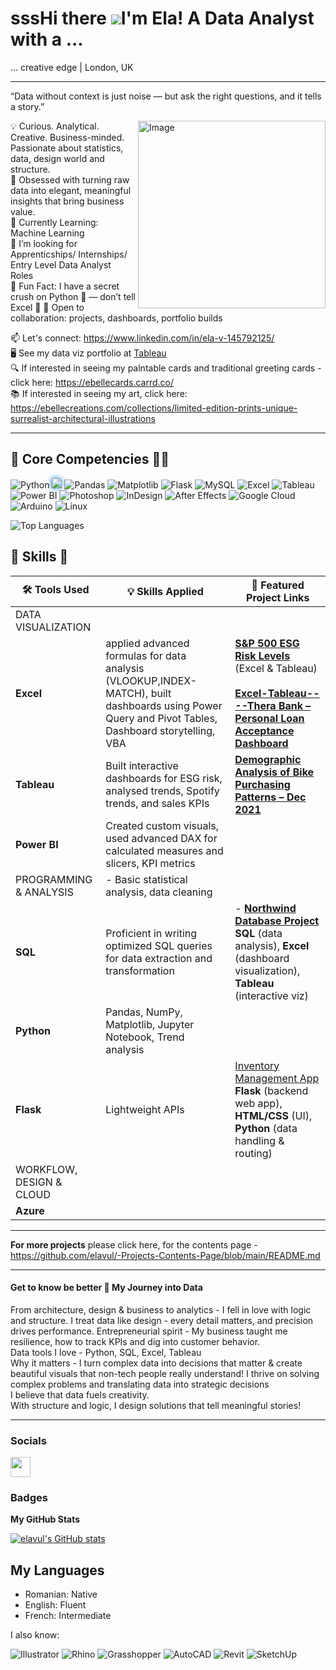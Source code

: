sssHi there ![](https://user-images.githubusercontent.com/18350557/176309783-0785949b-9127-417c-8b55-ab5a4333674e.gif)I'm Ela! A Data Analyst with a ...
==================================================================================================================================

... creative edge | London, UK

------------

“Data without context is just noise — but ask the right questions, and it tells a story.”

<img src="https://github.com/user-attachments/assets/1e1353fd-ceb4-4ea5-a0f5-efab490047e3" alt="Image" align="right" width="300" />

<p align="left">
  
  💡 Curious. Analytical. Creative. Business-minded. Passionate about statistics, data, design world and structure.<br>
  🎯 Obsessed with turning raw data into elegant, meaningful insights that bring business value. <br>
  🌱 Currently Learning: Machine Learning  <br> 
  🤔 I’m looking for Apprenticships/ Internships/ Entry Level Data Analyst Roles <br>
  🧠 Fun Fact: I have a secret crush on Python 🐍 — don’t tell Excel 💚
  🤝 Open to collaboration: projects, dashboards, portfolio builds <br>
  
  📫 Let's connect: https://www.linkedin.com/in/ela-v-145792125/  <br>
  🖥️ See my data viz portfolio at [Tableau](https://public.tableau.com/app/profile/ela.maria.vultur/vizzes) <br>
  🔍 If interested in seeing my palntable cards and traditional greeting cards - click here: https://ebellecards.carrd.co/  <br>
  📚 If interested in seeing my art, click here: https://ebellecreations.com/collections/limited-edition-prints-unique-surrealist-architectural-illustrations   <br>
</p> 
 
---
## 💼 Core Competencies 🧑‍💻

![Python](https://img.shields.io/badge/-Python-3776AB?style=for-the-badge&logo=python&logoColor=white)
<img src="https://img.shields.io/badge/-VS%20Code-007ACC?style=for-the-badge&logo=visual-studio-code&logoColor=white&labelColor=000000&color=brightblue" style="filter: drop-shadow(0 0 4px #007ACC);" />
![Pandas](https://img.shields.io/badge/-Pandas-150458?style=for-the-badge&logo=pandas&logoColor=white)
![Matplotlib](https://img.shields.io/badge/-Matplotlib-11557C?style=for-the-badge&logo=matplotlib&logoColor=white)
![Flask](https://img.shields.io/badge/-Flask-000000?style=for-the-badge&logo=flask&logoColor=white)
![MySQL](https://img.shields.io/badge/-MySQL-4479A1?style=for-the-badge&logo=mysql&logoColor=white)
![Excel](https://img.shields.io/badge/-Excel-217346?style=for-the-badge&logo=microsoft-excel&logoColor=white)
![Tableau](https://img.shields.io/badge/-Tableau-E97627?style=for-the-badge&logo=tableau&logoColor=white)
![Power BI](https://img.shields.io/badge/-Power%20BI-F2C811?style=for-the-badge&logo=powerbi&logoColor=black)
![Photoshop](https://img.shields.io/badge/-Photoshop-31A8FF?style=for-the-badge&logo=adobephotoshop&logoColor=white)
![InDesign](https://img.shields.io/badge/-InDesign-FF3366?style=for-the-badge&logo=adobeindesign&logoColor=white)
![After Effects](https://img.shields.io/badge/-After%20Effects-9999FF?style=for-the-badge&logo=adobeaftereffects&logoColor=white)
![Google Cloud](https://img.shields.io/badge/-Google%20Cloud-4285F4?style=for-the-badge&logo=googlecloud&logoColor=white)
![Arduino](https://img.shields.io/badge/-Arduino-00979D?style=for-the-badge&logo=arduino&logoColor=white)
![Linux](https://img.shields.io/badge/-Linux-FCC624?style=for-the-badge&logo=linux&logoColor=black)


![Top Languages](https://github-readme-stats.vercel.app/api/top-langs/?username=elavul&layout=compact&langs_count=6)

## 🧠 Skills 🚀

| 🛠️ Tools Used  |          💡 Skills Applied                                                      | 🔗 Featured Project Links                                |
|--------------------------------------|-------------------------------------------------------------|-----------------------------------------------------------|
|      DATA VISUALIZATION                                                                            |                                                          |
|**Excel** | applied advanced formulas for data analysis (VLOOKUP,INDEX-MATCH), built dashboards using Power Query and Pivot Tables, Dashboard storytelling, VBA                   | [**S&P 500 ESG Risk Levels**](https://github.com/elavul/Excel-Tableau-Python--Finance--ESG-S-P-500-risk-insights) (Excel & Tableau) <br><br> [**Excel-Tableau----Thera Bank – Personal Loan Acceptance Dashboard**](https://github.com/elavul/Excel-Tableau----Thera-Bank-Personal-Loan-Acceptance-Dashboard-) |       
|**Tableau** | Built interactive dashboards for ESG risk, analysed trends, Spotify trends, and sales KPIs| [**Demographic Analysis of Bike Purchasing Patterns – Dec 2021**](https://public.tableau.com/app/profile/ela.maria.vultur/viz/DemographicAnalysisofBikePurchasingPatterns/Dashboard1)
|**Power BI** | Created custom visuals, used advanced DAX for calculated measures and slicers, KPI metrics|
|PROGRAMMING & ANALYSIS| - Basic statistical analysis, data cleaning
|**SQL** | Proficient in writing optimized SQL queries for data extraction and transformation| - [**Northwind Database Project**](https://github.com/elavul/SQL-Projects/tree/main/Northwind%20Database) **SQL** (data analysis), **Excel** (dashboard visualization), **Tableau** (interactive viz)|
|**Python** | Pandas, NumPy, Matplotlib, Jupyter Notebook, Trend analysis|
|**Flask** | Lightweight APIs| [Inventory Management App](https://github.com/elavul/Python---Web-development---VisualStudioCode/tree/main/Flask%26HTML---Inventory.md)  **Flask** (backend web app), **HTML/CSS** (UI), **Python** (data handling & routing)|
WORKFLOW, DESIGN & CLOUD|
|**Azure** |

-----
**For more projects** please click here, for the contents page - https://github.com/elavul/-Projects-Contents-Page/blob/main/README.md

-----
#### Get to know be better 🧭 My Journey into Data

From architecture, design & business to analytics - I fell in love with logic and structure.
I treat data like design - every detail matters, and precision drives performance.
Entrepreneurial spirit - My business taught me resilience, how to track KPIs and dig into customer behavior.  
Data tools I love - Python, SQL, Excel, Tableau  
Why it matters - I turn complex data into decisions that matter & create beautiful visuals that non-tech people really understand! 
I thrive on solving complex problems and translating data into strategic decisions<br>
I believe that data fuels creativity.</strong><br>
  With structure and logic, I design solutions that tell meaningful stories!


---
### Socials

<p align="left"> <a href="https://www.github.com/elavul" target="_blank" rel="noreferrer"> <picture> <source media="(prefers-color-scheme: dark)" srcset="https://raw.githubusercontent.com/danielcranney/readme-generator/main/public/icons/socials/github-dark.svg" /> <source media="(prefers-color-scheme: light)" srcset="https://raw.githubusercontent.com/danielcranney/readme-generator/main/public/icons/socials/github.svg" /> <img src="https://raw.githubusercontent.com/danielcranney/readme-generator/main/public/icons/socials/github.svg" width="32" height="32" /> </picture> </a></p>

### Badges

<b>My GitHub Stats</b>

<a href="http://www.github.com/elavul">
  <img src="https://github-readme-stats.vercel.app/api?username=elavul&show_icons=true&hide=&count_private=true&title_color=ec4899&text&text_color=ffffff&icon_color=3382ed&bg_color=1f2937&hide_border=true" alt="elavul's GitHub stats" />
</a>

## My Languages
* Romanian: Native
* English: Fluent
* French: Intermediate



I also know:

![Illustrator](https://img.shields.io/badge/-Illustrator-FF9A00?style=for-the-badge&logo=adobeillustrator&logoColor=white)
![Rhino](https://img.shields.io/badge/-Rhino%203D-801010?style=for-the-badge&logo=apacherocketmq&logoColor=white)
![Grasshopper](https://img.shields.io/badge/-Grasshopper-7AAB6C?style=for-the-badge&logo=data:image/svg+xml;base64,...&logoColor=white)
![AutoCAD](https://img.shields.io/badge/-AutoCAD-CB2026?style=for-the-badge&logo=autodesk&logoColor=white)
![Revit](https://img.shields.io/badge/-Revit-0C5FAB?style=for-the-badge&logo=autodesk&logoColor=white)
![SketchUp](https://img.shields.io/badge/-SketchUp-005F9E?style=for-the-badge&logo=sketchup&logoColor=white)
